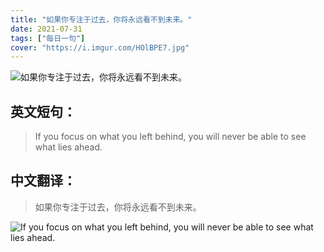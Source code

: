 ```yaml
---
title: "如果你专注于过去，你将永远看不到未来。"
date: 2021-07-31
tags: ["每日一句"]
cover: "https://i.imgur.com/HOlBPE7.jpg"
---
```


![如果你专注于过去，你将永远看不到未来。](https://i.imgur.com/07nEZAP.jpg)

## 英文短句：
> If you focus on what you left behind, you will never be able to see what lies ahead. 

<!--more-->

## 中文翻译：
> 如果你专注于过去，你将永远看不到未来。

![If you focus on what you left behind, you will never be able to see what lies ahead. ](https://i.imgur.com/Xrr0ESC.jpg)

